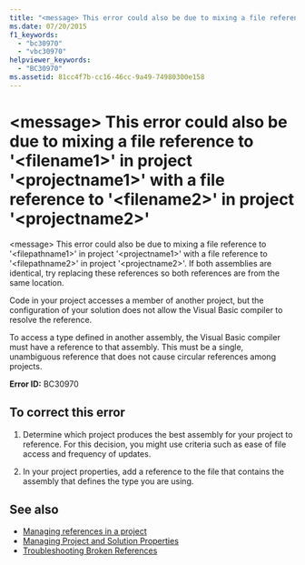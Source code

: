 ```yaml
---
title: "<message> This error could also be due to mixing a file reference to '<filename1>' in project '<projectname1>' with a file reference to '<filename2>' in project '<projectname2>'"
ms.date: 07/20/2015
f1_keywords: 
  - "bc30970"
  - "vbc30970"
helpviewer_keywords: 
  - "BC30970"
ms.assetid: 81cc4f7b-cc16-46cc-9a49-74980300e158
---
```

# \<message> This error could also be due to mixing a file reference to '\<filename1>' in project '\<projectname1>' with a file reference to '\<filename2>' in project '\<projectname2>'
\<message> This error could also be due to mixing a file reference to '\<filepathname1>' in project '\<projectname1>' with a file reference to '\<filepathname2>' in project '\<projectname2>'.  If both assemblies are identical, try replacing these references so both references are from the same location.  
  
 Code in your project accesses a member of another project, but the configuration of your solution does not allow the Visual Basic compiler to resolve the reference.  
  
 To access a type defined in another assembly, the Visual Basic compiler must have a reference to that assembly. This must be a single, unambiguous reference that does not cause circular references among projects.  
  
 **Error ID:** BC30970  
  
## To correct this error  
  
1. Determine which project produces the best assembly for your project to reference. For this decision, you might use criteria such as ease of file access and frequency of updates.  
  
2. In your project properties, add a reference to the file that contains the assembly that defines the type you are using.  
  
## See also

- [Managing references in a project](/visualstudio/ide/managing-references-in-a-project)
- [Managing Project and Solution Properties](/visualstudio/ide/managing-project-and-solution-properties)
- [Troubleshooting Broken References](/visualstudio/ide/troubleshooting-broken-references)
